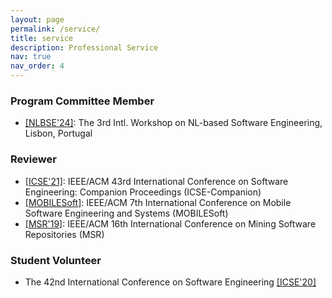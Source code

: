 ```yaml
---
layout: page
permalink: /service/
title: service
description: Professional Service
nav: true
nav_order: 4
---
```


### Program Committee Member
- [[NLBSE'24]](https://nlbse2024.github.io/): The 3rd Intl. Workshop on NL-based Software Engineering, Lisbon, Portugal

### Reviewer
- [[ICSE'21]](https://doi.ieeecomputersociety.org/10.1109/ICSE-Companion52605.2021.00008): IEEE/ACM 43rd International Conference on Software Engineering: Companion Proceedings (ICSE-Companion)
- [[MOBILESoft]](https://ieeexplore.ieee.org/abstract/document/10187603): IEEE/ACM 7th International Conference on Mobile Software Engineering and Systems (MOBILESoft)
- [[MSR'19]](https://ieeexplore.ieee.org/abstract/document/8816769): IEEE/ACM 16th International Conference on Mining Software Repositories (MSR)

### Student Volunteer 
- The 42nd International Conference on Software Engineering [[ICSE'20]](https://conf.researchr.org/home/icse-2020)
